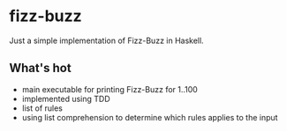 # fizz-buzz

Just a simple implementation of Fizz-Buzz in Haskell.

## What's hot

* main executable for printing Fizz-Buzz for 1..100
* implemented using TDD
* list of rules
* using list comprehension to determine which rules applies to the input
